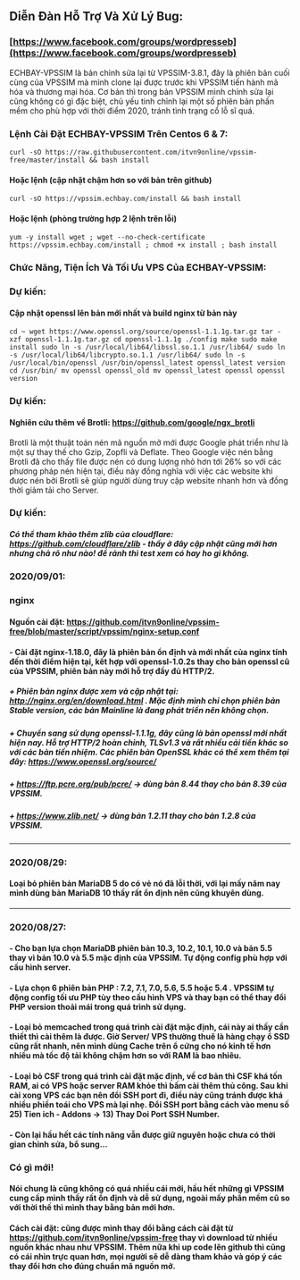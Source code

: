 ## Diễn Đàn Hỗ Trợ Và Xử Lý Bug: 
### [https://www.facebook.com/groups/wordpresseb](https://www.facebook.com/groups/wordpresseb)

ECHBAY-VPSSIM là bản chỉnh sửa lại từ VPSSIM-3.8.1, đây là phiên bản cuối cùng của VPSSIM mà mình clone lại được trước khi VPSSIM tiến hành mã hóa và thương mại hóa.
Cơ bản thì trong bản VPSSIM mình chỉnh sửa lại cũng không có gì đặc biệt, chủ yếu tinh chỉnh lại một số phiên bản phần mềm cho phù hợp với thời điểm 2020, tránh tình trạng cổ lỗ sĩ quá.

### Lệnh Cài Đặt ECHBAY-VPSSIM Trên Centos 6 & 7:
```
curl -sO https://raw.githubusercontent.com/itvn9online/vpssim-free/master/install && bash install
```
#### Hoặc lệnh (cập nhật chậm hơn so với bản trên github)
```
curl -sO https://vpssim.echbay.com/install && bash install
```
#### Hoặc lệnh (phòng trường hợp 2 lệnh trên lỗi)
```
yum -y install wget ; wget --no-check-certificate https://vpssim.echbay.com/install ; chmod +x install ; bash install
```

### Chức Năng, Tiện Ích Và Tối Ưu VPS Của ECHBAY-VPSSIM:

### Dự kiến:
#### Cập nhật openssl lên bản mới nhất và build nginx từ bản này
`
cd ~
wget https://www.openssl.org/source/openssl-1.1.1g.tar.gz
tar -xzf openssl-1.1.1g.tar.gz
cd openssl-1.1.1g
./config
make
sudo make install
sudo ln -s /usr/local/lib64/libssl.so.1.1 /usr/lib64/
sudo ln -s /usr/local/lib64/libcrypto.so.1.1 /usr/lib64/
sudo ln -s /usr/local/bin/openssl /usr/bin/openssl_latest
openssl_latest version
cd /usr/bin/
mv openssl openssl_old
mv openssl_latest openssl
openssl version
`

### Dự kiến:
#### Nghiên cứu thêm về Brotli: https://github.com/google/ngx_brotli
Brotli là một thuật toán nén mã nguồn mở mới được Google phát triển như là một sự thay thế cho Gzip, Zopfli và Deflate. Theo Google việc nén bằng Brotli đã cho thấy file được nén có dung lượng nhỏ hơn tới 26% so với các phương pháp nén hiện tại, điều này đồng nghĩa với việc các website khi được nén bởi Brotli sẽ giúp người dùng truy cập website nhanh hơn và đồng thời giảm tải cho Server.

### Dự kiến:
##### Có thể tham khảo thêm zlib của cloudflare: https://github.com/cloudflare/zlib - thấy ở đây cập nhật cũng mới hơn nhưng chả rõ như nào! để rảnh thì test xem có hay ho gì không.

### 2020/09/01:
### nginx
#### Nguồn cài đặt: https://github.com/itvn9online/vpssim-free/blob/master/script/vpssim/nginx-setup.conf
#### - Cài đặt nginx-1.18.0, đây là phiên bản ổn định và mới nhất của nginx tính đến thời điểm hiện tại, kết hợp với openssl-1.0.2s thay cho bản openssl cũ của VPSSIM, phiên bản này mới hỗ trợ đầy đủ HTTP/2.
##### + Phiên bản nginx được xem và cập nhật tại: http://nginx.org/en/download.html . Mặc định mình chỉ chọn phiên bản Stable version, các bản Mainline là đang phát triển nên không chọn.
##### + Chuyển sang sử dụng openssl-1.1.1g, đây cũng là bản openssl mới nhất hiện nay. Hỗ trợ HTTP/2 hoàn chỉnh, TLSv1.3 và rất nhiều cải tiến khác so với các bản tiền nhiệm. Các phiên bản OpenSSL khác có thể xem thêm tại đây: https://www.openssl.org/source/
##### + https://ftp.pcre.org/pub/pcre/ -> dùng bản 8.44 thay cho bản 8.39 của VPSSIM.
##### + https://www.zlib.net/ -> dùng bản 1.2.11 thay cho bản 1.2.8 của VPSSIM.

----------------------------------------------

### 2020/08/29:
#### Loại bỏ phiên bản MariaDB 5 do có vẻ nó đã lỗi thời, với lại mấy năm nay mình dùng bản MariaDB 10 thấy rất ổn định nên cũng khuyên dùng.

----------------------------------------------

### 2020/08/27:
#### - Cho bạn lựa chọn MariaDB phiên bản 10.3, 10.2, 10.1, 10.0 và bản 5.5 thay vì bản 10.0 và 5.5 mặc định của VPSSIM. Tự động config phù hợp với cấu hình server.
#### - Lựa chọn 6 phiên bản PHP : 7.2, 7.1, 7.0, 5.6, 5.5 hoặc 5.4 . VPSSIM tự động config tối ưu PHP tùy theo cấu hình VPS và thay bạn có thể thay đổi PHP version thoải mái trong quá trình sử dụng.
#### - Loại bỏ memcached trong quá trình cài đặt mặc định, cái này ai thấy cần thiết thì cài thêm là được. Giờ Server/ VPS thường thuê là hàng chạy ổ SSD cũng rất nhanh, nên mình dùng Cache trên ổ cứng cho nó kinh tế hơn nhiều mà tốc độ tải không chậm hơn so với RAM là bao nhiêu.
#### - Loại bỏ CSF trong quá trình cài đặt mặc định, về cơ bản thì CSF khá tốn RAM, ai có VPS hoặc server RAM khỏe thì bấm cài thêm thủ công. Sau khi cài xong VPS các bạn nên đổi SSH port đi, điều này cũng tránh được khá nhiều phiền toái cho VPS mà lại nhẹ. Đổi SSH port bằng cách vào menu số 25) Tien ich - Addons -> 13) Thay Doi Port SSH Number.
#### - Còn lại hầu hết các tính năng vẫn được giữ nguyên hoặc chưa có thời gian chỉnh sửa, bổ sung...

### Có gì mới!
#### Nói chung là cũng không có quá nhiều cái mới, hầu hết những gì VPSSIM cung cấp mình thấy rất ổn định và dễ sử dụng, ngoài mấy phần mềm cũ so với thời thế thì mình thay bằng bản mới hơn.
#### Cách cài đặt: cũng được mình thay đổi bằng cách cài đặt từ https://github.com/itvn9online/vpssim-free thay vì download từ nhiều nguồn khác nhau như VPSSIM. Thêm nữa khi up code lên github thì cũng có cái nhìn trực quan hơn, mọi người sẽ dễ dàng tham khảo và góp ý các thay đổi hơn cho đúng chuẩn mã nguồn mở.